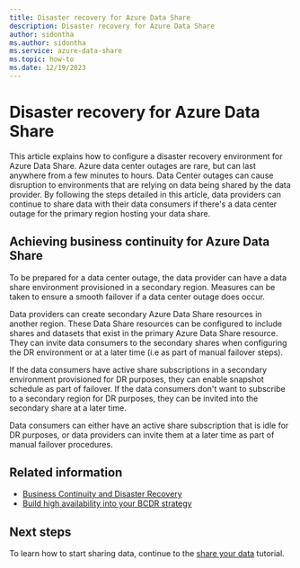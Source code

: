 ```yaml
---
title: Disaster recovery for Azure Data Share
description: Disaster recovery for Azure Data Share
author: sidontha
ms.author: sidontha
ms.service: azure-data-share
ms.topic: how-to
ms.date: 12/19/2023
---
```

# Disaster recovery for Azure Data Share

This article explains how to configure a disaster recovery environment for Azure Data Share. Azure data center outages are rare, but can last anywhere from a few minutes to hours. Data Center outages can cause disruption to environments that are relying on data being shared by the data provider. By following the steps detailed in this article, data providers can continue to share data with their data consumers if there's a data center outage for the primary region hosting your data share.

## Achieving business continuity for Azure Data Share

To be prepared for a data center outage, the data provider can have a data share environment provisioned in a secondary region. Measures can be taken to ensure a smooth failover if a data center outage does occur.

Data providers can create secondary Azure Data Share resources in another region. These Data Share resources can be configured to include shares and datasets that exist in the primary Azure Data Share resource. They can invite data consumers to the secondary shares when configuring the DR environment or at a later time (i.e as part of manual failover steps).

If the data consumers have active share subscriptions in a secondary environment provisioned for DR purposes, they can enable snapshot schedule as part of failover. If the data consumers don't want to subscribe to a secondary region for DR purposes, they can be invited into the secondary share at a later time.

Data consumers can either have an active share subscription that is idle for DR purposes, or data providers can invite them at a later time as part of manual failover procedures.

## Related information

- [Business Continuity and Disaster Recovery](../availability-zones/cross-region-replication-azure.md)
- [Build high availability into your BCDR strategy](/azure/architecture/solution-ideas/articles/build-high-availability-into-your-bcdr-strategy)

## Next steps

To learn how to start sharing data, continue to the [share your data](share-your-data.md) tutorial.
